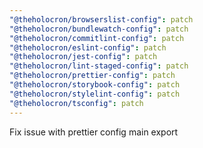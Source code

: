 ```yaml
---
"@theholocron/browserslist-config": patch
"@theholocron/bundlewatch-config": patch
"@theholocron/commitlint-config": patch
"@theholocron/eslint-config": patch
"@theholocron/jest-config": patch
"@theholocron/lint-staged-config": patch
"@theholocron/prettier-config": patch
"@theholocron/storybook-config": patch
"@theholocron/stylelint-config": patch
"@theholocron/tsconfig": patch
---
```


Fix issue with prettier config main export

